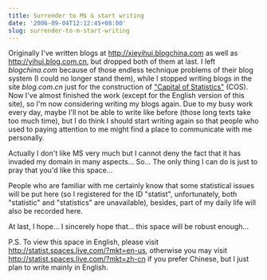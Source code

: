 ```yaml
---
title: Surrender to M$ & start writing
date: '2006-09-04T12:12:45+08:00'
slug: surrender-to-m-start-writing
---
```


Originally I've written blogs at <http://xieyihui.blogchina.com> as well as <http://yihui.blog.com.cn>, but dropped both of them at last. I left _blogchina.com_ because of those endless technique problems of their blog system (I could no longer stand them), while I stopped writing blogs in the site _blog.com.cn_ just for the construction of ["Capital of Statistics"](https://cosx.org/) (COS). Now I've almost finished the work (except for the English version of this site), so I'm now considering writing my blogs again. Due to my busy work every day, maybe I'll not be able to write like before (those long texts take too much time), but I do think I should start writing again so that people who used to paying attention to me might find a place to communicate with me personally.

Actually I don't like MS very much but I cannot deny the fact that it has invaded my domain in many aspects... So... The only thing I can do is just to pray that you'd like this space...

People who are familiar with me certainly know that some statistical issues will be put here (so I registered for the ID "statist", unfortunately, both "statistic" and "statistics" are unavailable), besides, part of my daily life will also be recorded here. 

At last, I hope... I sincerely hope that... this space will be robust enough...

P.S. To view this space in English, please visit <http://statist.spaces.live.com/?mkt=en-us>, otherwise you may visit <http://statist.spaces.live.com/?mkt=zh-cn> if you prefer Chinese, but I just plan to write mainly in English.
